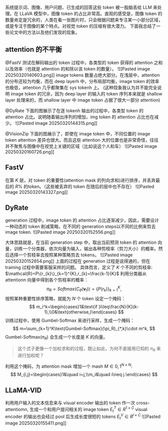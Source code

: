 
系统提示词、图像、用户问题、已生成的回答这些 token 被一股脑丢给 LLM 来处理。在 LLaVA 模型中，图像 token 的占比非常高。直观的感受是，图像 token 的数量肯定是冗余的，人类在看一张图片时，只会根据问题来专注某一小部分区域，或是专注于图像的某个特点。对视觉 token 的压缩有很大潜力。
下面我总结了一些论文中的方法以及他们发现的现象。

## attention 的不平衡
@FastV
测试在解码输出的 token 过程中，各类型的 token 获得的 attention 之和以及效率（也就是 attention 的和除以该 token 的数量）。
![[Pasted image 20250320140603.png]]
image tokens 数量占绝大部分。在浅层中，attention 的分布还较为均衡，而在 deep layerh 中，分布局部均衡，image token 的效率也极低，attention 几乎都聚集在 sys tokenh 上。
(这种现象我认为并不能完全说明 image token 的冗余，因为 deep layer 的输入的 token 序列本来就是 shallow layer 处理来的，而 shallow layer 中 image token 占据了很大一部分 attention)

@DyRate
下面的图展示了在逐 tokenh 输出的过程中，各类型 token 的 attention 占比。说明随着输出序列的增加，img token 的 attention 占比也在减少。
![[Pasted image 20250320144315.png]]

@VisionZip
下面的图展示了，即使在 image token 中，不同位置的 image token attention 差异也很大。而且这些 attention 大的位置也是非常奇怪，往往并不聚焦与图像中在视觉上关键的区域（比如说这个人和车）
![[Pasted image 20250320160726.png]]

## FastV
在第 $K$ 层，对 token 的重要性(attention mask 的列向求和)进行排序，并丢弃最后的 $R\%$ 的token。（这些被丢弃的 token 在随后的层中也不存在）
![[Pasted image 20250320143327.png]] 
## DyRate
generation 过程中，image token 的 attention 占比逐渐减少，因此，需要设计一种动态的 token 削减策略，在不同的 generation steps以不同的比例来剪去 image token.
![[Pasted image 20250320152556.png]]

大体思路就是，在当前 generation step 中，取出当前预测 token 的 attention 向量，训练一个分类器，依次向量为输入，输出各种剪枝率（剪刀大小）的概率。然后选择一个剪枝率去按照某种策略剪去 tokens。
![[Pasted image 20250320152654.png]]
上面的过程在 generation 过程是说得通的，但在 training 过程中需要客服采样的问题。
具体而言，定义了 $K$ 个不同的剪枝率: $\mathcal{R}=P\{r_{k}\}_{k=1}^{K},r_{k}=\frac{k-1}{K}$
利用分类器从 attentionn 向量中得到各个剪枝率的概率：
$$
\pi_R=Softmax(C_\theta(\mathbf{v}_t))=\{P(r_k)\}_{k=1}^K,
$$
按照某种重要性排序策略，就能为 $N$ 个 token 设定一个掩码：
$$
m_i^k=\begin{cases}1&\text{if }i\leq\frac{N}{K}(k-1),\\0&\text{otherwise,}\end{cases}
$$
训练过程中，使用 Gumbel-Softmax 来进行采样，生成一个掩码：
$$
m=\sum_{k=1}^K\text{Gumbel-Softmax}(\pi_R)_{*,k}\cdot m^k,
$$
$\text{Gumbel-Softmax}(\pi_R)$ 会生成一个长度是 $K$ 的向量。
> 这个式子更像一个加权求和的过程，既让如此，为何不直接用已知的 $\pi_{R}$ 来进行加权呢？

利用这个掩码，为 attention mask 增加一个 mash $M \in {0,1}^{N\times N}$:
$$
M_{i,j}=\begin{cases}1&\quad i=j,\\m_i&\quad i\neq j.\end{cases}
$$

## LLaMA-VID
利用用户输入的文本信息来与 visual encoder 输出的 token 作一次 cross-attentiomn, 生成一个和用户提问相关的 image token $E_{t}^{T}\in R^{1\times C}$
 visual encoder 的输出也会经过 pool 后生成长度很短的 tokens $E_{t}^{V}\in R^{{l\times C}}$
![[Pasted image 20250320155411.png]]